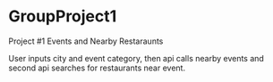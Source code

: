 # GroupProject1
Project #1
Events and Nearby Restaraunts

User inputs city and event category, then api calls nearby events and second api searches for restaurants near event.

